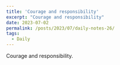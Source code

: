 ```yaml
---
title: 'Courage and responsibility'
excerpt: "Courage and responsibility"
date: 2023-07-02
permalink: /posts/2023/07/daily-notes-26/
tags:
  - Daily
---
```


Courage and responsibility.